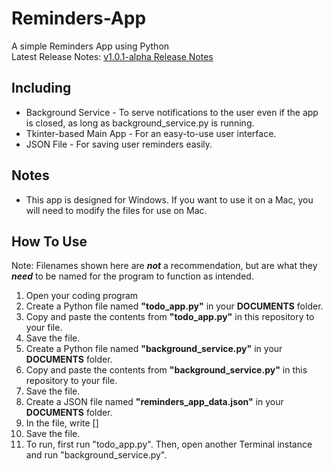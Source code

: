 # Reminders-App
A simple Reminders App using Python
<br>
Latest Release Notes: [v1.0.1-alpha Release Notes](https://github.com/Bella288/Reminders-App/wiki/1.0.1%E2%80%90alpha-%E2%80%90-Release-Notes)
## Including
* Background Service - To serve notifications to the user even if the app is closed, as long as background_service.py is running.
* Tkinter-based Main App - For an easy-to-use user interface.
* JSON File - For saving user reminders easily.
## Notes
* This app is designed for Windows. If you want to use it on a Mac, you will need to modify the files for use on Mac.
## How To Use
Note: Filenames shown here are ***not*** a recommendation, but are what they ***need*** to be named for the program to function as intended.
1. Open your coding program
2. Create a Python file named **"todo_app.py"** in your **DOCUMENTS** folder.
3. Copy and paste the contents from **"todo_app.py"** in this repository to your file.
4. Save the file.
5. Create a Python file named **"background_service.py"** in your **DOCUMENTS** folder.
6. Copy and paste the contents from **"background_service.py"** in this repository to your file.
7. Save the file.
8. Create a JSON file named **"reminders_app_data.json"** in your **DOCUMENTS** folder.
9. In the file, write []
10. Save the file.
11. To run, first run "todo_app.py". Then, open another Terminal instance and run "background_service.py".


